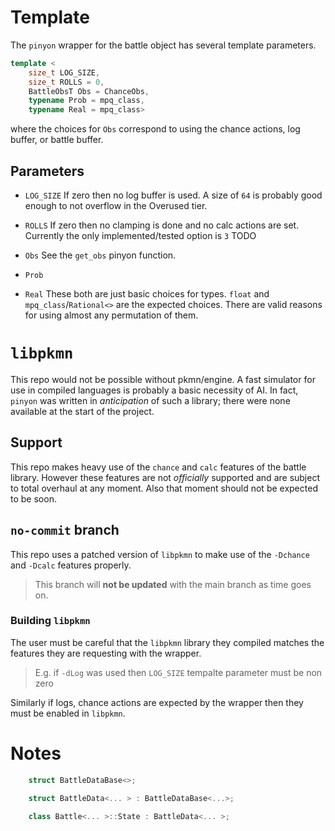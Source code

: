 # Template

The `pinyon` wrapper for the battle object has several template parameters.

```cpp
template <
	size_t LOG_SIZE,
	size_t ROLLS = 0,
	BattleObsT Obs = ChanceObs,
	typename Prob = mpq_class,
	typename Real = mpq_class>
```

where the choices for `Obs` correspond to using the chance actions, log buffer, or battle buffer.

## Parameters

* `LOG_SIZE`
If zero then no log buffer is used. A size of `64` is probably good enough to not overflow in the Overused tier.
* `ROLLS`
If zero then no clamping is done and no calc actions are set. Currently the only implemented/tested option is `3` TODO

* `Obs`
See the `get_obs` pinyon function.

* `Prob`
* `Real`
These both are just basic choices for types. `float` and `mpq_class`/`Rational<>` are the expected choices. There are valid reasons for using almost any permutation of them.

# `libpkmn`

This repo would not be possible without pkmn/engine. A fast simulator for use in compiled languages is probably a basic necessity of AI.
In fact, `pinyon` was written in *anticipation* of such a library; there were none available at the start of the project.

## Support

This repo makes heavy use of the `chance` and `calc` features of the battle library. However these features are not *officially* supported and are subject to total overhaul at any moment. Also that moment should not be expected to be soon.

## `no-commit` branch

This repo uses a patched version of `libpkmn` to make use of the `-Dchance` and `-Dcalc` features properly.

> This branch will **not be updated** with the main branch as time goes on.



### Building `libpkmn`

The user must be careful that the `libpkmn` library they compiled matches the features they are requesting with the wrapper.

> E.g. if `-dLog` was used then `LOG_SIZE` tempalte parameter must be non zero

Similarly if logs, chance actions are expected by the wrapper then they must be enabled in `libpkmn`.


# Notes

```cpp
    struct BattleDataBase<>;
```

```cpp
	struct BattleData<... > : BattleDataBase<...>;
```


```cpp
	class Battle<... >::State : BattleData<... >;
```